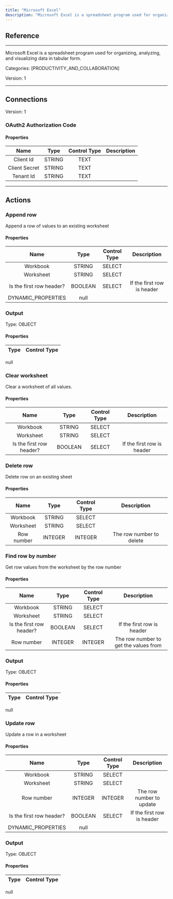 ```yaml
---
title: "Microsoft Excel"
description: "Microsoft Excel is a spreadsheet program used for organizing, analyzing, and visualizing data in tabular form."
---
```

## Reference
<hr />

Microsoft Excel is a spreadsheet program used for organizing, analyzing, and visualizing data in tabular form.


Categories: [PRODUCTIVITY_AND_COLLABORATION]


Version: 1

<hr />



## Connections

Version: 1


### OAuth2 Authorization Code

#### Properties

|      Name      |     Type     |     Control Type     |     Description     |
|:--------------:|:------------:|:--------------------:|:-------------------:|
| Client Id | STRING | TEXT  |  |
| Client Secret | STRING | TEXT  |  |
| Tenant Id | STRING | TEXT  |  |





<hr />





## Actions


### Append row
Append a row of values to an existing worksheet

#### Properties

|      Name      |     Type     |     Control Type     |     Description     |
|:--------------:|:------------:|:--------------------:|:-------------------:|
| Workbook | STRING | SELECT  |  |
| Worksheet | STRING | SELECT  |  |
| Is the first row header? | BOOLEAN | SELECT  |  If the first row is header  |
| DYNAMIC_PROPERTIES | null  |


### Output



Type: OBJECT

#### Properties

|     Type     |     Control Type     |
|:------------:|:--------------------:|
null





### Clear worksheet
Clear a worksheet of all values.

#### Properties

|      Name      |     Type     |     Control Type     |     Description     |
|:--------------:|:------------:|:--------------------:|:-------------------:|
| Workbook | STRING | SELECT  |  |
| Worksheet | STRING | SELECT  |  |
| Is the first row header? | BOOLEAN | SELECT  |  If the first row is header  |




### Delete row
Delete row on an existing sheet

#### Properties

|      Name      |     Type     |     Control Type     |     Description     |
|:--------------:|:------------:|:--------------------:|:-------------------:|
| Workbook | STRING | SELECT  |  |
| Worksheet | STRING | SELECT  |  |
| Row number | INTEGER | INTEGER  |  The row number to delete  |




### Find row by number
Get row values from the worksheet by the row number

#### Properties

|      Name      |     Type     |     Control Type     |     Description     |
|:--------------:|:------------:|:--------------------:|:-------------------:|
| Workbook | STRING | SELECT  |  |
| Worksheet | STRING | SELECT  |  |
| Is the first row header? | BOOLEAN | SELECT  |  If the first row is header  |
| Row number | INTEGER | INTEGER  |  The row number to get the values from  |


### Output



Type: OBJECT

#### Properties

|     Type     |     Control Type     |
|:------------:|:--------------------:|
null





### Update row
Update a row in a worksheet

#### Properties

|      Name      |     Type     |     Control Type     |     Description     |
|:--------------:|:------------:|:--------------------:|:-------------------:|
| Workbook | STRING | SELECT  |  |
| Worksheet | STRING | SELECT  |  |
| Row number | INTEGER | INTEGER  |  The row number to update  |
| Is the first row header? | BOOLEAN | SELECT  |  If the first row is header  |
| DYNAMIC_PROPERTIES | null  |


### Output



Type: OBJECT

#### Properties

|     Type     |     Control Type     |
|:------------:|:--------------------:|
null





